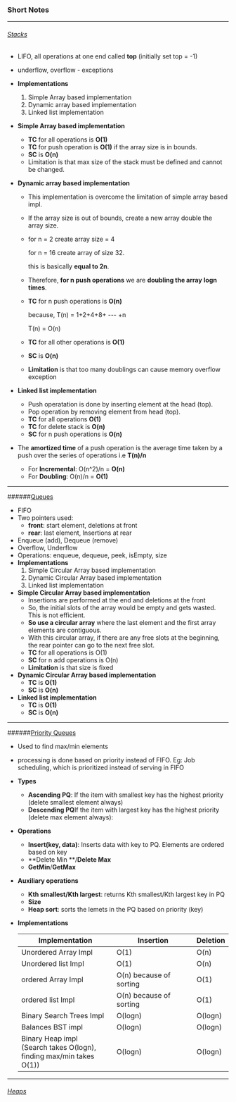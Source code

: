 ### Short Notes

----

###### <u>Stacks</u>

- LIFO, all operations at one end called **top** (initially set top = -1)

- underflow, overflow - exceptions

- **Implementations**

  1. Simple Array based implementation
  2. Dynamic array based implementation
  3. Linked list implementation

- **Simple Array based implementation**

  - **TC** for all operations is **O(1)**
  - **TC** for push operation is **O(1)** if the array size is in bounds. 
  - **SC** is **O(n)**
  - Limitation is that max size of the stack must be defined and cannot be changed.

- **Dynamic array based implementation**

  - This implementation is overcome the limitation of simple array based impl.

  - If the array size is out of bounds, create a new array double the array size.

  - for n = 2 create array size = 4

    for n = 16 create array of size 32.

    this is basically **equal to 2n**. 

  - Therefore, **for n push operations** we are **doubling the array** **logn** **times**.

  - **TC** for n push operations is **O(n)** 

    because, T(n) = 1+2+4+8+ --- +n

    T(n) = O(n)

  - **TC** for all other operations is **O(1)**

  - **SC** is **O(n)**

  - **Limitation** is that too many doublings can cause memory overflow exception

- **Linked list implementation**

  - Push operatation is done by inserting element at the head (top).
  - Pop operation by removing element from head (top).
  - **TC** for all operations **O(1)**
  - **TC** for delete stack is **O(n)**
  - **SC** for n push operations is **O(n)**

- The **amortized time** of a push operation is the average time taken by a push over the series of operations i.e **T(n)/n**

  - For **Incremental**: O(n^2)/n = **O(n)**
  - For **Doubling**: O(n)/n = **O(1)**

----

######<u>Queues</u>

- FIFO
- Two pointers used:
  -  **front**: start element, deletions at front
  - **rear**: last element, Insertions at rear
- Enqueue (add), Dequeue (remove)
- Overflow, Underflow
- Operations: enqueue, dequeue, peek, isEmpty, size
- **Implementations**
  1. Simple Circular Array based implementation
  2. Dynamic Circular Array based implementation
  3. Linked list implementation 
- **Simple Circular Array based implementation**
  - Insertions are performed at the end and deletions at the front
  - So, the initial slots of the array would be empty and gets wasted. This is not efficient. 
  - **So use a circular array** where the last element and the first array elements are contiguous.
  - With this circular array, if there are any free slots at the beginning, the rear pointer can go to the next free slot. 
  - **TC** for all operations is O(1)
  - **SC** for n add operations is O(n)
  - **Limitation** is that size is fixed
- **Dynamic Circular Array based implementation**
  - **TC** is **O(1)**
  - **SC** is **O(n)**
- **Linked list implementation**
  - **TC** is **O(1)**
  - **SC** is **O(n)**

----

######<u>Priority Queues</u>

* Used to find max/min elements 

* processing is done based on priority instead of FIFO. Eg: Job scheduling, which is prioritized instead of serving in FIFO

* **Types**

  * **Ascending PQ**: If the item with smallest key has the highest priority (delete smallest element always)
  * **Descending PQ**If the item with largest key has the highest priority (delete max element always): 

* **Operations**

  * **Insert(key, data)**: Inserts data with key to PQ. Elements are ordered based on key
  * **Delete Min **/**Delete Max**
  * **GetMin**/**GetMax**

* **Auxiliary operations**

  * **Kth smallest/Kth largest**: returns Kth smallest/Kth largest key in PQ
  * **Size**
  * **Heap sort**: sorts the lemets in the PQ based on priority (key)

* **Implementations**

  | Implementation                                               | Insertion               | Deletion |
  | ------------------------------------------------------------ | ----------------------- | -------- |
  | Unordered Array Impl                                         | O(1)                    | O(n)     |
  | Unordered list Impl                                          | O(1)                    | O(n)     |
  | ordered Array Impl                                           | O(n) because of sorting | O(1)     |
  | ordered list Impl                                            | O(n) because of sorting | O(1)     |
  | Binary Search Trees Impl                                     | O(logn)                 | O(logn)  |
  | Balances BST impl                                            | O(logn)                 | O(logn)  |
  | Binary Heap impl<br /> (Search takes O(logn), <br />finding max/min takes O(1)) | O(logn)                 | O(logn)  |

----

###### <u>Heaps</u>

